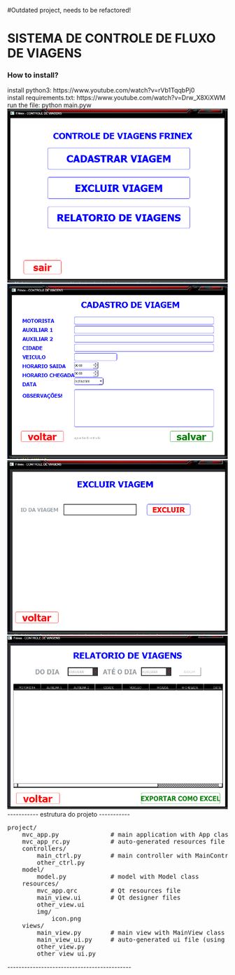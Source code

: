 #Outdated project, needs to be refactored!

<h1> SISTEMA DE CONTROLE DE FLUXO DE VIAGENS </h1>



<h3>How to install?</h3>
install python3: https://www.youtube.com/watch?v=rVb1TqqbPj0
<br>
install requirements.txt: https://www.youtube.com/watch?v=Drw_X8XiXWM
<br>
run the file: python main.pyw
<br>
<img src="https://raw.githubusercontent.com/WalterSilva5/controle-de-viagens/master/img/project.png">
<br>
<img src="https://raw.githubusercontent.com/WalterSilva5/controle-de-viagens/master/img/project-1.png">
<br>
<img src="https://raw.githubusercontent.com/WalterSilva5/controle-de-viagens/master/img/project-2.png">
<br>
<img src="https://raw.githubusercontent.com/WalterSilva5/controle-de-viagens/master/img/project-3.png">
<br>
----------- estrutura do projeto -----------
<pre>
project/
    mvc_app.py              # main application with App class
    mvc_app_rc.py           # auto-generated resources file (using pyrcc.exe or equivalent)
    controllers/
        main_ctrl.py        # main controller with MainController class
        other_ctrl.py
    model/
        model.py            # model with Model class
    resources/
        mvc_app.qrc         # Qt resources file
        main_view.ui        # Qt designer files
        other_view.ui
        img/
            icon.png
    views/
        main_view.py        # main view with MainView class
        main_view_ui.py     # auto-generated ui file (using pyuic.exe or equivalent)
        other_view.py
        other_view_ui.py
</pre>
--------------------------------------------
